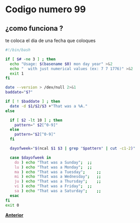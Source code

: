 # Codigo numero 99

## ¿como funciona ?
te coloca el dia de una fecha que coloques

```bash
#!/bin/bash

if [ $# -ne 3 ] ; then
  echo "Usage: $(basename $0) mon day year" >&2
  echo "  with just numerical values (ex: 7 7 1776)" >&2
  exit 1
fi

date --version > /dev/null 2>&1 	
baddate="$?"				

if [ ! $baddate ] ; then
  date -d $1/$2/$3 +"That was a %A."
else

  if [ $2 -lt 10 ] ; then
    pattern=" $2[^0-9]"
  else
    pattern="$2[^0-9]"
  fi

  dayofweek="$(ncal $1 $3 | grep "$pattern" | cut -c1-2)"

  case $dayofweek in 
    do ) echo "That was a Sunday"; 	;;
    lu ) echo "That was a Monday"; 	;;
    ma ) echo "That was a Tuesday"; 	;;
    mi ) echo "That was a Wednesday"; 	;;
    ju ) echo "That was a Thursday"; 	;;
    vi ) echo "That was a Friday"; 	;;
    sa ) echo "That was a Saturday"; 	;;
  esac
fi
exit 0
```


**[Anterior](https://github.com/SPM-UPVictoria/test-git-itsHaydo)**
